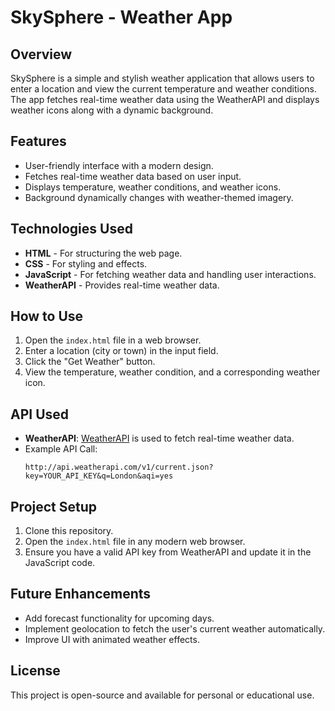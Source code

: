 # SkySphere - Weather App

## Overview
SkySphere is a simple and stylish weather application that allows users to enter a location and view the current temperature and weather conditions. The app fetches real-time weather data using the WeatherAPI and displays weather icons along with a dynamic background.

## Features
- User-friendly interface with a modern design.
- Fetches real-time weather data based on user input.
- Displays temperature, weather conditions, and weather icons.
- Background dynamically changes with weather-themed imagery.

## Technologies Used
- **HTML** - For structuring the web page.
- **CSS** - For styling and effects.
- **JavaScript** - For fetching weather data and handling user interactions.
- **WeatherAPI** - Provides real-time weather data.

## How to Use
1. Open the `index.html` file in a web browser.
2. Enter a location (city or town) in the input field.
3. Click the "Get Weather" button.
4. View the temperature, weather condition, and a corresponding weather icon.

## API Used
- **WeatherAPI**: [WeatherAPI](https://www.weatherapi.com/) is used to fetch real-time weather data.
- Example API Call:
  ```
  http://api.weatherapi.com/v1/current.json?key=YOUR_API_KEY&q=London&aqi=yes
  ```

## Project Setup
1. Clone this repository.
2. Open the `index.html` file in any modern web browser.
3. Ensure you have a valid API key from WeatherAPI and update it in the JavaScript code.

## Future Enhancements
- Add forecast functionality for upcoming days.
- Implement geolocation to fetch the user's current weather automatically.
- Improve UI with animated weather effects.

## License
This project is open-source and available for personal or educational use.
